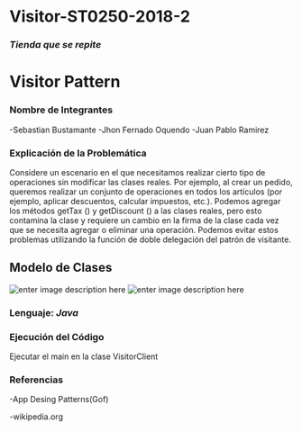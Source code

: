 # Visitor-ST0250-2018-2
### *Tienda que se repite*
# Visitor Pattern
### Nombre de Integrantes
-Sebastian Bustamante
-Jhon Fernado Oquendo
-Juan Pablo Ramirez

### Explicación de la Problemática
Considere un escenario en el que necesitamos realizar cierto tipo de operaciones sin modificar las clases reales. Por ejemplo, al crear un pedido, queremos realizar un conjunto de operaciones en todos los artículos (por ejemplo, aplicar descuentos, calcular impuestos, etc.). Podemos agregar los métodos getTax () y getDiscount () a las clases reales, pero esto contamina la clase y requiere un cambio en la firma de la clase cada vez que se necesita agregar o eliminar una operación. Podemos evitar estos problemas utilizando la función de doble delegación del patrón de visitante.
## Modelo de Clases
![enter image description here](https://lh3.googleusercontent.com/JwfC5XjOC0L4UJlrAIvkfpjGNrutrqJOoKcidH11nKND6qzXGxcxlfzZ3xYzI4hzFDJSKbcsk66O)
![enter image description here](https://lh3.googleusercontent.com/TH5tKsS9gChRKfLbr4cgQYO8teHNkn70p1QWHs1cAz1iwgkTTxhhfB19lQWHzARRdo-tWDhpjFhV)

### Lenguaje: *Java*
### Ejecución del Código
Ejecutar el main en la clase VisitorClient

### Referencias 
-App Desing Patterns(Gof)

-wikipedia.org
